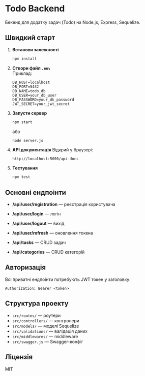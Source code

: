 # Todo Backend

Бекенд для додатку задач (Todo) на Node.js, Express, Sequelize.

## Швидкий старт

1. **Встанови залежності**
   ```sh
   npm install
   ```

2. **Створи файл `.env`**  
   Приклад:
   ```
   DB_HOST=localhost
   DB_PORT=5432
   DB_NAME=todo_db
   DB_USER=your_db_user
   DB_PASSWORD=your_db_password
   JWT_SECRET=your_jwt_secret
   ```

3. **Запусти сервер**
   ```sh
   npm start
   ```
   або
   ```sh
   node server.js
   ```

4. **API документація**
   Відкрий у браузері:
   ```
   http://localhost:5000/api-docs
   ```

5. **Тестування**
   ```sh
   npm test
   ```

## Основні ендпоінти

- **/api/user/registration** — реєстрація користувача
- **/api/user/login** — логін
- **/api/user/logout** — вихід
- **/api/user/refresh** — оновлення токена

- **/api/tasks** — CRUD задач
- **/api/categories** — CRUD категорій

## Авторизація

Всі приватні ендпоінти потребують JWT токен у заголовку:
```
Authorization: Bearer <token>
```

## Структура проекту

- `src/routes/` — роутери
- `src/controllers/` — контролери
- `src/models/` — моделі Sequelize
- `src/validations/` — валідація даних
- `src/middlewares/` — middleware
- `src/swagger.js` — Swagger-конфіг

## Ліцензія

MIT